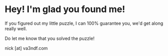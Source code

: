 # Hey! I'm glad you found me!
If you figured out my little puzzle, I can 100% guarantee you, we'd get along really well.

Do let me know that you solved the puzzle!

nick [at] va3ndf.com
